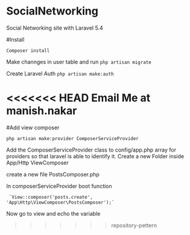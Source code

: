 # SocialNetworking
Social Networking site with Laravel 5.4

#Install

`Composer install`

Make channges in user table and run
 `php artisan migrate`


Create Laravel Auth
 `php artisan make:auth`



<<<<<<< HEAD
Email Me at manish.nakar
=======

#Add view composer

`php artisan make:provider ComposerServiceProvider`


Add the ComposerServiceProvider class to config/app.php array for providers so that laravel is able to identify it.
Create a new Folder inside App/Http ViewComposer

create a new file PostsComposer.php

In composerServiceProvider boot function

	 `View::composer('posts.create', 'App\Http\ViewComposer\PostsComposer');`

Now go to view and echo the variable





>>>>>>> repository-pettern
